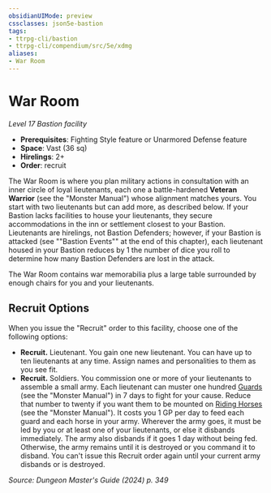 ```yaml
---
obsidianUIMode: preview
cssclasses: json5e-bastion
tags:
- ttrpg-cli/bastion
- ttrpg-cli/compendium/src/5e/xdmg
aliases:
- War Room
---
```

# War Room
*Level 17 Bastion facility*  

- **Prerequisites**: Fighting Style feature or Unarmored Defense feature
- **Space**: Vast (36 sq)
- **Hirelings**: 2+
- **Order**: recruit

The War Room is where you plan military actions in consultation with an inner circle of loyal lieutenants, each one a battle-hardened **Veteran Warrior** (see the "Monster Manual") whose alignment matches yours. You start with two lieutenants but can add more, as described below. If your Bastion lacks facilities to house your lieutenants, they secure accommodations in the inn or settlement closest to your Bastion. Lieutenants are hirelings, not Bastion Defenders; however, if your Bastion is attacked (see ""Bastion Events"" at the end of this chapter), each lieutenant housed in your Bastion reduces by 1 the number of dice you roll to determine how many Bastion Defenders are lost in the attack.

The War Room contains war memorabilia plus a large table surrounded by enough chairs for you and your lieutenants.

## Recruit Options

When you issue the "Recruit" order to this facility, choose one of the following options:

- **Recruit.** Lieutenant. You gain one new lieutenant. You can have up to ten lieutenants at any time. Assign names and personalities to them as you see fit.  
- **Recruit.** Soldiers. You commission one or more of your lieutenants to assemble a small army. Each lieutenant can muster one hundred [Guards](Інструменти%20ДМ/CLI/bestiary/humanoid/guard-xmm.md) (see the "Monster Manual") in 7 days to fight for your cause. Reduce that number to twenty if you want them to be mounted on [Riding Horses](Інструменти%20ДМ/CLI/bestiary/beast/riding-horse-xmm.md) (see the "Monster Manual"). It costs you 1 GP per day to feed each guard and each horse in your army. Wherever the army goes, it must be led by you or at least one of your lieutenants, or else it disbands immediately. The army also disbands if it goes 1 day without being fed. Otherwise, the army remains until it is destroyed or you command it to disband. You can't issue this Recruit order again until your current army disbands or is destroyed.  

*Source: Dungeon Master's Guide (2024) p. 349*